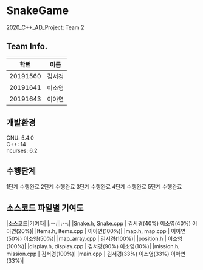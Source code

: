 # SnakeGame
2020_C++_AD_Project: Team 2

## Team Info.
|학번|이름|
|:--:|:--:|
|20191560|김서경|
|20191641|이소영|
|20191643|이아연|

## 개발환경
GNU: 5.4.0  
C++: 14  
ncurses: 6.2  

## 수행단계
1단계 수행완료
2단계 수행완료
3단계 수행완료
4단계 수행완료
5단계 수행완료

## 소스코드 파일별 기여도
|소스코드|기여자|
|:--:||:--:|
|Snake.h, Snake.cpp | 김서경(40%) 이소영(40%) 이아연(20%)|
|Items.h, Items.cpp | 이아연(100%)|
|map.h, map.cpp | 이아연(50%) 이소영(50%)|
|map_array.cpp | 김서경(100%)|
|position.h | 이소영(100%)|
|display.h, display.cpp | 김서경(90%) 이소영(10%)|
|mission.h, mission.cpp | 김서경(100%)|
|main.cpp | 김서경(33%) 이소영(33%) 이아연(33%)|
